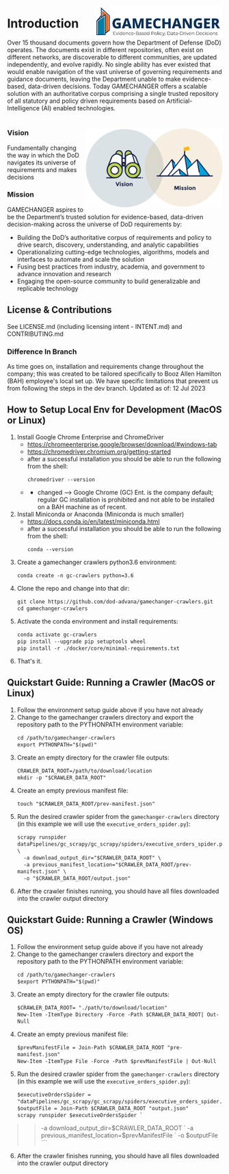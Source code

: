 <img src="./img/tags/GAMECHANGER-NoPentagon_RGB@3x.png" align="right"
     alt="Mission Vision Icons" width="300" >
# Introduction

Over 15 thousand documents govern how the Department of Defense (DoD) operates. The documents exist in different repositories, often exist on different networks, are discoverable to different communities, are updated independently, and evolve rapidly. No single ability has ever existed that would enable navigation of the vast universe of governing requirements and guidance documents, leaving the Department unable to make evidence-based, data-driven decisions. Today GAMECHANGER offers a scalable solution with an authoritative corpus comprising a single trusted repository of all statutory and policy driven requirements based on Artificial-Intelligence (AI) enabled technologies.

#
<img src="./img/original/Brand_Platform.png" align="right"
     alt="Mission Vision Icons" width="320" >

### Vision

Fundamentally changing the way in which the DoD navigates its universe of requirements and makes decisions

### Mission
GAMECHANGER aspires to be the Department’s trusted solution for evidence-based, data-driven decision-making across the universe of DoD requirements by:

- Building the DoD’s authoritative corpus of requirements and policy to drive search, discovery, understanding, and analytic capabilities
- Operationalizing cutting-edge technologies, algorithms, models and interfaces to automate and scale the solution
- Fusing best practices from industry, academia, and government to advance innovation and research
- Engaging the open-source community to build generalizable and replicable technology

## License & Contributions
See LICENSE.md (including licensing intent - INTENT.md) and CONTRIBUTING.md

### Difference In Branch

As time goes on, installation and requirements change throughout the company; this was created to be tailored specifically to Booz Allen Hamilton (BAH) employee's local set up. We have specific limitations that prevent us from following the steps in the dev branch. 
Updated as of: 12 Jul 2023


## How to Setup Local Env for Development (MacOS or Linux)
1. Install Google Chrome Enterprise and ChromeDriver
    - https://chromeenterprise.google/browser/download/#windows-tab
    - https://chromedriver.chromium.org/getting-started
    - after a successful installation you should be able to run the following from the shell:
         ```shell
         chromedriver --version
         ```
     - - changed --> Google Chrome (GC) Ent. is the company default; regular GC installation is prohibited and not able to be installed on a BAH machine as of recent.
2. Install Miniconda or Anaconda (Miniconda is much smaller)
    - https://docs.conda.io/en/latest/miniconda.html
    - after a successful installation you should be able to run the following from the shell:
         ```shell
         conda --version
         ```
3. Create a gamechanger crawlers python3.6 environment:
     ```shell
     conda create -n gc-crawlers python=3.6
     ```
4. Clone the repo and change into that dir:
     ```shell
     git clone https://github.com/dod-advana/gamechanger-crawlers.git
     cd gamechanger-crawlers
     ```
5. Activate the conda environment and install requirements:
     ```shell
     conda activate gc-crawlers
     pip install --upgrade pip setuptools wheel
     pip install -r ./docker/core/minimal-requirements.txt
     ```
6. That's it.


## Quickstart Guide: Running a Crawler (MacOS or Linux)
1. Follow the environment setup guide above if you have not already
2. Change to the gamechanger crawlers directory and export the repository path to the PYTHONPATH environment variable:
     ```shell
     cd /path/to/gamechanger-crawlers
     export PYTHONPATH="$(pwd)"
     ```
3. Create an empty directory for the crawler file outputs:
     ```shell
     CRAWLER_DATA_ROOT=/path/to/download/location
     mkdir -p "$CRAWLER_DATA_ROOT"
     ```
4. Create an empty previous manifest file:
     ```shell
     touch "$CRAWLER_DATA_ROOT/prev-manifest.json"
     ```
5. Run the desired crawler spider from the `gamechanger-crawlers` directory (in this example we will use the `executive_orders_spider.py`):
     ```shell
     scrapy runspider dataPipelines/gc_scrapy/gc_scrapy/spiders/executive_orders_spider.py \
       -a download_output_dir="$CRAWLER_DATA_ROOT" \
       -a previous_manifest_location="$CRAWLER_DATA_ROOT/prev-manifest.json" \
       -o "$CRAWLER_DATA_ROOT/output.json"
     ```
6. After the crawler finishes running, you should have all files downloaded into the crawler output directory

## Quickstart Guide: Running a Crawler (Windows OS)
1. Follow the environment setup guide above if you have not already
2. Change to the gamechanger crawlers directory and export the repository path to the PYTHONPATH environment variable:
     ```shell
     cd /path/to/gamechanger-crawlers
     $export PYTHONPATH="$(pwd)"
     ```
3. Create an empty directory for the crawler file outputs:
     ```shell
     $CRAWLER_DATA_ROOT= "./path/to/download/location"
     New-Item -ItemType Directory -Force -Path $CRAWLER_DATA_ROOT| Out-Null
     ```
4. Create an empty previous manifest file:
     ```shell
     $prevManifestFile = Join-Path $CRAWLER_DATA_ROOT "pre-manifest.json"
     New-Item -ItemType File -Force -Path $prevManifestFile | Out-Null
     ```
5. Run the desired crawler spider from the `gamechanger-crawlers` directory (in this example we will use the `executive_orders_spider.py`):
     ```shell
     $executiveOrdersSpider = "dataPipelines/gc_scrapy/gc_scrapy/spiders/executive_orders_spider.py"
     $outputFile = Join-Path $CRAWLER_DATA_ROOT "output.json"
     scrapy runspider $executiveOrdersSpider `
>>   -a download_output_dir=$CRAWLER_DATA_ROOT `
>>   -a previous_manifest_location=$prevManifestFile `
>>   -o $outputFile
     ```
6. After the crawler finishes running, you should have all files downloaded into the crawler output directory
